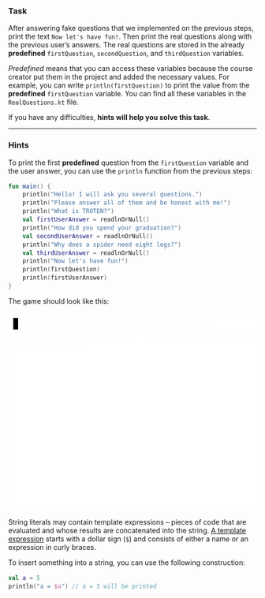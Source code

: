 ### Task

After answering fake questions that we implemented on the previous steps, 
print the text `Now let's have fun!`. 
Then print the real questions along with the previous user’s answers. 
The real questions are stored in the already **predefined** `firstQuestion`, `secondQuestion`, and `thirdQuestion` variables.

_Predefined_ means that you can access these variables 
because the course creator put them in the project and added the necessary values. 
For example, you can write `println(firstQuestion)` to print 
the value from the **predefined** `firstQuestion` variable.
You can find all these variables in the `RealQuestions.kt` file.

If you have any difficulties, **hints will help you solve this task**.

----

### Hints

<div class="hint" title="Push me to view an example with the first real question">

To print the first  **predefined** question from the `firstQuestion` variable and the user answer, you
can use the `println` function from the previous steps:

```kotlin
fun main() {
    println("Hello! I will ask you several questions.")
    println("Please answer all of them and be honest with me!")
    println("What is TROTEN?")
    val firstUserAnswer = readlnOrNull()
    println("How did you spend your graduation?")
    val secondUserAnswer = readlnOrNull()
    println("Why does a spider need eight legs?")
    val thirdUserAnswer = readlnOrNull()
    println("Now let's have fun!")
    println(firstQuestion)
    println(firstUserAnswer)
}
```

</div>

<div class="hint" title="Push me to view the expected state of the game after completing this task">

The game should look like this:

![The game's example](../../utils/src/main/resources/images/part1/first.date/game.gif "The game's example")

</div>

<div class="hint" title="Push me to learn how to combine text and string variables together">

String literals may contain template expressions – pieces of code that are
evaluated and whose results are concatenated into the string.
[A template expression](https://kotlinlang.org/docs/strings.html#string-templates) starts with a dollar sign (`$`) and consists of either a name or an expression in curly braces.

To insert something into a string, you can use the following construction:
```kotlin
val a = 5
println("a = $a") // a = 5 will be printed
```
</div>

